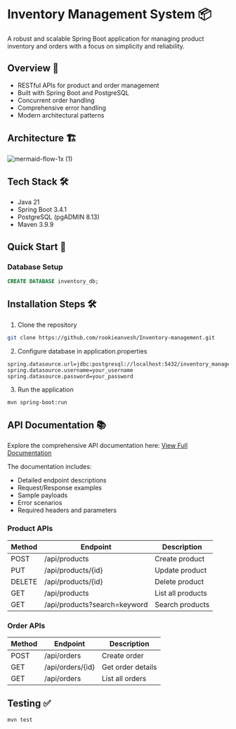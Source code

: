 # Inventory Management System 📦

A robust and scalable Spring Boot application for managing product inventory and orders with a focus on simplicity and reliability.

## Overview 🎯
- RESTful APIs for product and order management
- Built with Spring Boot and PostgreSQL
- Concurrent order handling
- Comprehensive error handling
- Modern architectural patterns

## Architecture 🏗️
![mermaid-flow-1x (1)](https://github.com/user-attachments/assets/7e3f736e-82e5-4b3b-9e5f-e4ae2e090e0c)

## Tech Stack 🛠️
- Java 21
- Spring Boot 3.4.1
- PostgreSQL (pgADMIN 8.13)
- Maven 3.9.9

## Quick Start 🚀


### Database Setup
```sql
CREATE DATABASE inventory_db;
```

## Installation Steps 🛠️
1. Clone the repository
```bash
git clone https://github.com/rookieanvesh/Inventory-management.git
```
2. Configure database in application.properties
```properties
spring.datasource.url=jdbc:postgresql://localhost:5432/inventory_management_db
spring.datasource.username=your_username
spring.datasource.password=your_password
```
3. Run the application
```bash
mvn spring-boot:run
```

## API Documentation 📚

Explore the comprehensive API documentation here: [View Full Documentation](https://web.postman.co/workspace/61457640-0895-4dc7-85e2-6364deecb2ac/collection/35179385-756280f1-a253-47b9-a8cf-42cc17779687?origin=tab-menu)

The documentation includes:
- Detailed endpoint descriptions
- Request/Response examples
- Sample payloads
- Error scenarios
- Required headers and parameters

### Product APIs
| Method | Endpoint | Description |
|--------|----------|-------------|
| POST   | /api/products | Create product |
| PUT    | /api/products/{id} | Update product |
| DELETE | /api/products/{id} | Delete product |
| GET    | /api/products | List all products |
| GET    | /api/products?search=keyword | Search products |

### Order APIs
| Method | Endpoint | Description |
|--------|----------|-------------|
| POST   | /api/orders | Create order |
| GET    | /api/orders/{id} | Get order details |
| GET    | /api/orders | List all orders |


## Testing ✅
```bash
mvn test
```
